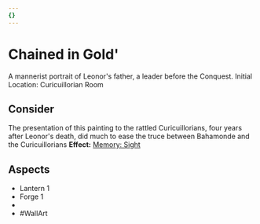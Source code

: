 ```yaml
---
{}
---
```

# Chained in Gold'
A mannerist portrait of Leonor's father, a leader before the Conquest.
Initial Location: Curicuillorian Room
## Consider
The presentation of this painting to the rattled Curicuillorians, four years after Leonor's death, did much to ease the truce between Bahamonde and the Curicuillorians
**Effect:** [Memory: Sight](https://uadaf.theevilroot.xyz/rowenarium/elements/mem.sight)
## Aspects
- Lantern 1
- Forge 1
-  
- #WallArt